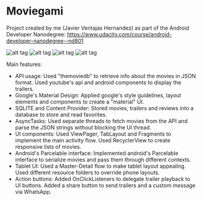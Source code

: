 # Moviegami

Project created by me (Javier Ventajas Hernandez) as part of the Android Developer Nanodegree:
https://www.udacity.com/course/android-developer-nanodegree--nd801

![alt tag](https://github.com/Jventajas/Moviegami/blob/master/moviegami1.gif)
![alt tag](https://github.com/Jventajas/Moviegami/blob/master/moviegami2.gif)
![alt tag](https://github.com/Jventajas/Moviegami/blob/master/moviegami4.gif)
![alt tag](https://github.com/Jventajas/Moviegami/blob/master/moviegami3.gif)

Main features:

- API usage: Used "themoviedb" to retrieve info about the movies in JSON format. Used youtube's api and android components to display the trailers.
- Google's Material Design: Applied google's style guidelines, layout elements and components to create a "material" UI.
- SQLITE and Content Provider: Stored movies, trailers and reviews into a database to store and read favorites.
- AsyncTasks: Used separate threads to fetch movies from the API and parse the JSON strings without blocking the UI thread.
- UI components: Used ViewPager, TabLayout and Fragments to implement the main activity flow. Used RecyclerView to create responsive lists of movies.
- Android's Parcelable interface: Implemented android's Parcelable interface to serialize movies and pass them through different contexts.
- Tablet UI: Used a Master-Detail flow to make tablet layout appealing. Used different resource folders to override phone layouts.
- Action buttons: Added OnClickListeners to delegate trailer playback to UI buttons. Added a share button to send trailers and a custom message via WhatsApp.
